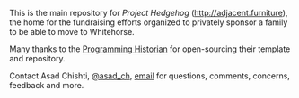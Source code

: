 This is the main repository for _Project Hedgehog_ (<http://adjacent.furniture>), the home for the fundraising efforts organized to privately sponsor a family to be able to move to Whitehorse. 

Many thanks to the [Programming Historian](https://github.com/programminghistorian/) for open-sourcing their template and repository.

Contact Asad Chishti, [@asad_ch](https://twitter.com/asad_ch), [email](mailto:asad[at]adjacent.furniture) for questions, comments, concerns, feedback and more.

